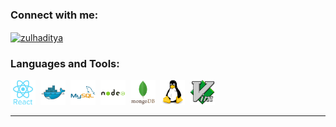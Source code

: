 <h3 align="left">Connect with me:</h3>
<p align="left">
<a href="https://linkedin.com/in/zulhaditya" target="blank"><img align="center" src="https://raw.githubusercontent.com/rahuldkjain/github-profile-readme-generator/master/src/images/icons/Social/linked-in-alt.svg" alt="zulhaditya" height="30" width="40" /></a>
</p>

<h3 align="left">Languages and Tools:</h3>
<div>
    <img
      src="https://github.com/devicons/devicon/blob/master/icons/react/react-original-wordmark.svg"
      title="NodeJS"
      alt="NodeJS"
      width="40"
      height="40"
    />&nbsp;
    <img
      src="https://github.com/devicons/devicon/blob/master/icons/docker/docker-original.svg"
      title="Docker"
      alt="Docker"
      width="40"
      height="40"
    />&nbsp;
    <img
      src="https://github.com/devicons/devicon/blob/master/icons/mysql/mysql-original-wordmark.svg"
      title="MySQL"
      alt="MySQL"
      width="40"
      height="40"
    />&nbsp;
    <img
      src="https://github.com/devicons/devicon/blob/master/icons/nodejs/nodejs-original-wordmark.svg"
      title="NodeJS"
      alt="NodeJS"
      width="40"
      height="40"
    />&nbsp;
    <img
      src="https://github.com/devicons/devicon/blob/master/icons/mongodb/mongodb-original-wordmark.svg"
      title="MongoDB"
      alt="MongoDB"
      width="40"
      height="40"
    />&nbsp;
    <img
      src="https://github.com/devicons/devicon/blob/master/icons/linux/linux-original.svg"
      title="Linux"
      alt="Linux"
      width="40"
      height="40"
    />&nbsp;
    <img
      src="https://github.com/devicons/devicon/blob/master/icons/vim/vim-original.svg"
      title="Vim"
      alt="Vim"
      width="40"
      height="40"
    />&nbsp;
  </div>
<hr>
